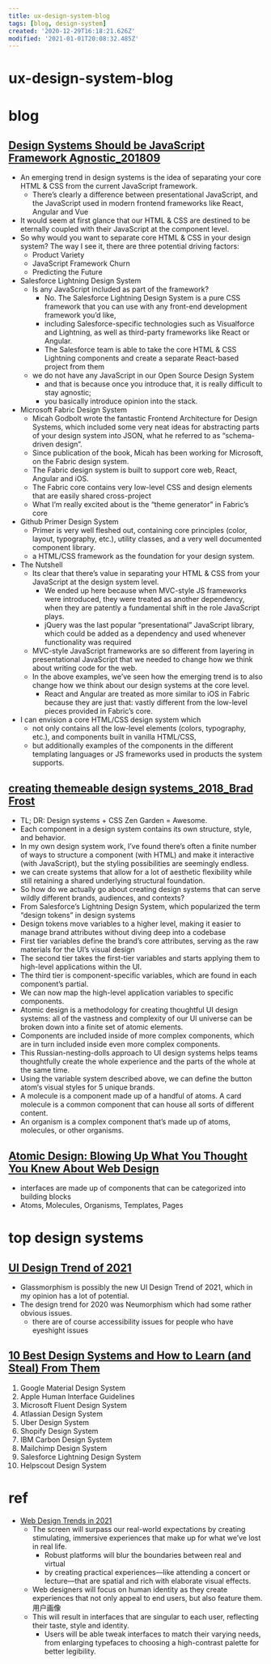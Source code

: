 ```yaml
---
title: ux-design-system-blog
tags: [blog, design-system]
created: '2020-12-29T16:18:21.626Z'
modified: '2021-01-01T20:08:32.485Z'
---
```


# ux-design-system-blog

# blog

## [Design Systems Should be JavaScript Framework Agnostic_201809](https://medium.com/hackernoon/design-systems-should-be-javascript-framework-agnostic-2a0c47129ec8)

- An emerging trend in design systems is the idea of separating your core HTML & CSS from the current JavaScript framework. 
  - There’s clearly a difference between presentational JavaScript, and the JavaScript used in modern frontend frameworks like React, Angular and Vue
- It would seem at first glance that our HTML & CSS are destined to be eternally coupled with their JavaScript at the component level.
- So why would you want to separate core HTML & CSS in your design system? The way I see it, there are three potential driving factors:
  - Product Variety
  - JavaScript Framework Churn
  - Predicting the Future
- Salesforce Lightning Design System
  - Is any JavaScript included as part of the framework?
    - No. The Salesforce Lightning Design System is a pure CSS framework that you can use with any front-end development framework you’d like, 
    - including Salesforce-specific technologies such as Visualforce and Lightning, as well as third-party frameworks like React or Angular.
    - The Salesforce team is able to take the core HTML & CSS Lightning components and create a separate React-based project from them
  - we do not have any JavaScript in our Open Source Design System 
    - and that is because once you introduce that, it is really difficult to stay agnostic; 
    - you basically introduce opinion into the stack.
- Microsoft Fabric Design System
  - Micah Godbolt wrote the fantastic Frontend Architecture for Design Systems, which included some very neat ideas for abstracting parts of your design system into JSON, what he referred to as “schema-driven design”. 
  - Since publication of the book, Micah has been working for Microsoft, on the Fabric design system.
  - The Fabric design system is built to support core web, React, Angular and iOS. 
  - The Fabric core contains very low-level CSS and design elements that are easily shared cross-project
  - What I’m really excited about is the “theme generator” in Fabric’s core
- Github Primer Design System
  - Primer is very well fleshed out, containing core principles (color, layout, typography, etc.), utility classes, and a very well documented component library.
  - a HTML/CSS framework as the foundation for your design system.
- The Nutshell
  - Its clear that there’s value in separating your HTML & CSS from your JavaScript at the design system level.
    - We ended up here because when MVC-style JS frameworks were introduced, they were treated as another dependency, when they are patently a fundamental shift in the role JavaScript plays. 
    - jQuery was the last popular “presentational” JavaScript library, which could be added as a dependency and used whenever functionality was required
  - MVC-style JavaScript frameworks are so different from layering in presentational JavaScript that we needed to change how we think about writing code for the web. 
  - In the above examples, we’ve seen how the emerging trend is to also change how we think about our design systems at the core level. 
    - React and Angular are treated as more similar to iOS in Fabric because they are just that: vastly different from the low-level pieces provided in Fabric’s core.
- I can envision a core HTML/CSS design system which 
  - not only contains all the low-level elements (colors, typography, etc.), and components built in vanilla HTML/CSS, 
  - but additionally examples of the components in the different templating languages or JS frameworks used in products the system supports. 

## [creating themeable design systems_2018_Brad Frost](https://bradfrost.com/blog/post/creating-themeable-design-systems/)

- TL; DR: Design systems + CSS Zen Garden = Awesome.
- Each component in a design system contains its own structure, style, and behavior.
- In my own design system work, I’ve found there’s often a finite number of ways to structure a component (with HTML) and make it interactive (with JavaScript), but the styling possibilities are seemingly endless.
- we can create systems that allow for a lot of aesthetic flexibility while still retaining a shared underlying structural foundation.
- So how do we actually go about creating design systems that can serve wildly different brands, audiences, and contexts?
- From Salesforce’s Lightning Design System, which popularized the term “design tokens” in design systems
- Design tokens move variables to a higher level, making it easier to manage brand attributes without diving deep into a codebase
- First tier variables define the brand’s core attributes, serving as the raw materials for the UI’s visual design
- The second tier takes the first-tier variables and starts applying them to high-level applications within the UI.
- The third tier is component-specific variables, which are found in each component’s partial. 
- We can now map the high-level application variables to specific components.
- Atomic design is a methodology for creating thoughtful UI design systems: all of the vastness and complexity of our UI universe can be broken down into a finite set of atomic elements. 
- Components are included inside of more complex components, which are in turn included inside even more complex components. 
- This Russian-nesting-dolls approach to UI design systems helps teams thoughtfully create the whole experience and the parts of the whole at the same time.
- Using the variable system described above, we can define the button atom‘s visual styles for 5 unique brands.
- A molecule is a component made up of a handful of atoms. A card molecule is a common component that can house all sorts of different content.
- An organism is a complex component that’s made up of atoms, molecules, or other organisms.

## [Atomic Design: Blowing Up What You Thought You Knew About Web Design](https://www.elegantthemes.com/blog/design/atomic-design)

- interfaces are made up of components that can be categorized into building blocks
- Atoms, Molecules, Organisms, Templates, Pages

# top design systems

## [UI Design Trend of 2021](https://dev.to/harshhhdev/ui-design-trend-of-2021-4fb7)

- Glassmorphism is possibly the new UI Design Trend of 2021, which in my opinion has a lot of potential.
- The design trend for 2020 was Neumorphism which had some rather obvious issues.
  - there are of course accessibility issues for people who have eyeshight issues

## [10 Best Design Systems and How to Learn (and Steal) From Them](https://designerup.co/blog/10-best-design-systems-and-how-to-learn-and-steal-from-them/)

01.  Google Material Design System
02.  Apple Human Interface Guidelines
03.  Microsoft Fluent Design System
04.  Atlassian Design System
05.  Uber Design System
06.  Shopify Design System
07.  IBM Carbon Design System
08.  Mailchimp Design System
09.  Salesforce Lightning Design System
10.  Helpscout Design System

# ref

- [Web Design Trends in 2021](https://www.editorx.com/prowebsites/web-design-trends)
  - The screen will surpass our real-world expectations by creating stimulating, immersive experiences that make up for what we’ve lost in real life. 
    - Robust platforms will blur the boundaries between real and virtual 
    - by creating practical experiences—like attending a concert or lecture—that are spatial and rich with elaborate visual effects.
  - Web designers will focus on human identity as they create experiences that not only appeal to end users, but also feature them. 用户画像
  - This will result in interfaces that are singular to each user, reflecting their taste, style and identity. 
    - Users will be able tweak interfaces to match their varying needs, from enlarging typefaces to choosing a high-contrast palette for better legibility.
